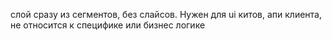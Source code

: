 слой сразу из сегментов, без слайсов. Нужен для ui китов, апи клиента, не относится к специфике или бизнес логике
